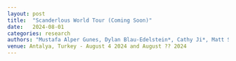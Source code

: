 ```yaml
---
layout: post
title:  "Scanderlous World Tour (Coming Soon)"
date:   2024-08-01
categories: research    
authors: "Mustafa Alper Gunes, Dylan Blau-Edelstein*, Cathy Ji*, Matt Schulz*, Stefan Clarke*, Alexander Raistrick* (*equal contribution)"
venue: Antalya, Turkey - August 4 2024 and August ?? 2024
---
```

    
